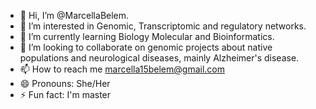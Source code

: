 - 👋 Hi, I’m @MarcellaBelem.
- 👀 I’m interested in Genomic, Transcriptomic and regulatory networks.
- 🌱 I’m currently learning Biology Molecular and Bioinformatics.
- 💞️ I’m looking to collaborate on genomic projects about native populations and neurological diseases, mainly Alzheimer's disease. 
- 📫 How to reach me marcella15belem@gmail.com
- 😄 Pronouns: She/Her
- ⚡ Fun fact: I'm master

<!---
MarcellaBelem/MarcellaBelem is a ✨ special ✨ repository because its `README.md` (this file) appears on your GitHub profile.
You can click the Preview link to take a look at your changes.
--->
